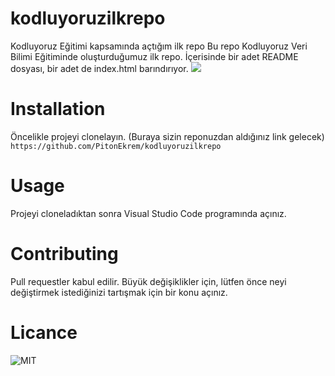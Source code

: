# kodluyoruzilkrepo
Kodluyoruz Eğitimi kapsamında açtığım ilk repo
Bu repo Kodluyoruz Veri Bilimi Eğitiminde oluşturduğumuz ilk repo. İçerisinde bir adet README dosyası, bir adet de index.html barındırıyor.
![](../../github.png)
# Installation
Öncelikle projeyi clonelayın. (Buraya sizin reponuzdan aldığınız link gelecek)
`https://github.com/PitonEkrem/kodluyoruzilkrepo`
# Usage
Projeyi cloneladıktan sonra Visual Studio Code programında açınız.
# Contributing
Pull requestler kabul edilir. Büyük değişiklikler için, lütfen önce neyi değiştirmek istediğinizi tartışmak için bir konu açınız.
# Licance
![MIT](https://choosealicense.com/licenses/mit/)